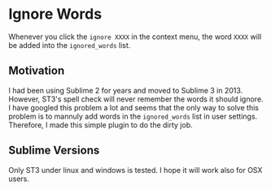 Ignore Words
============

Whenever you click the `ignore XXXX` in the context menu, the word `XXXX` will be added into the `ignored_words` list.

## Motivation

I had been using Sublime 2 for years and moved to Sublime 3 in 2013. However, ST3's spell check will never remember the words it should ignore. I have googled this problem a lot and seems that the only way to solve this problem is to mannuly add words in the `ignored_words` list in user settings. Therefore, I made this simple plugin to do the dirty job.

## Sublime Versions

Only ST3 under linux and windows is tested. I hope it will work also for OSX users.

